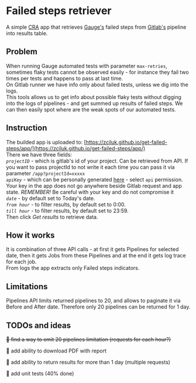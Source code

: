# Failed steps retriever

A simple [CRA](https://github.com/facebook/create-react-appapp) app that retrieves [Gauge's](https://gauge.org/) failed steps from [Gitlab's](https://gitlab.com/) pipeline into results table.

## Problem

When running Gauge automated tests with parameter `max-retries`, sometimes flaky tests cannot be observed easily - for instance they fail two times per tests and happens to pass at last time.<br />
On Gitlab runner we have info only about failed tests, unless we dig into the logs.<br />
This tools allows us to get info about possible flaky tests without digging into the logs of pipelines - and get summed up results of failed steps. We can then easily spot where are the weak spots of our automated tests.

## Instruction

The builded app is uploaded to: [https://zciluk.github.io/get-failed-steps/app/](https://zciluk.github.io/get-failed-steps/app/) <br />
There we have three fields: <br />
_`projectID`_ - which is gitlab's id of your project. Can be retrieved from API. If you want to pass projectId to not write it each time you can pass it via parameter `/app?projectId=xxxxx`<br />
_`apiKey`_ - which can be personally generated [here](https://gitlab.com/profile/personal_access_tokens) - select `api` permission. Your key in the app does not go anywhere beside Gitlab request and app state. _REMEMBER!_ Be careful with your key and do not compromise it<br />
_`date`_ - by default set to Today's date. <br />
_`from hour`_ - to filter results, by default set to 0:00. <br />
_`till hour`_ - to filter results, by default set to 23:59. <br />
Then click _Get results_ to retrieve data.

## How it works

It is combination of three API calls - at first it gets Pipelines for selected date, then it gets Jobs from these Pipelines and at the end it gets log trace for each job. <br />
From logs the app extracts only Failed steps indicators.

## Limitations

Pipelines API limits returned pipelines to 20, and allows to paginate it via Before and After date. Therefore only 20 pipelines can be returned for 1 day.

## TODOs and ideas

~~🚀 find a way to omit 20 pipelines limitation (requests for each hour?)~~

🚀 add ability to download PDF with report

🚀 add ability to return results for more than 1 day (multiple requests)

🚀 add unit tests (40% done)
